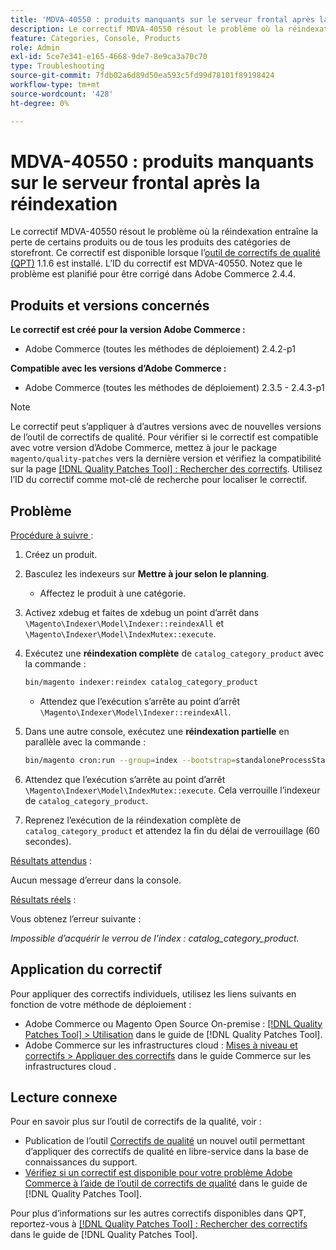 ```yaml
---
title: 'MDVA-40550 : produits manquants sur le serveur frontal après la réindexation'
description: Le correctif MDVA-40550 résout le problème où la réindexation entraîne la perte de certains produits ou de tous les produits des catégories de storefront. Ce correctif est disponible lorsque l’outil [Outil de correctifs de la qualité (QPT)](https://experienceleague.adobe.com/fr/docs/commerce-operations/tools/quality-patches-tool/quality-patches-tool-to-self-serve-quality-patches) 1.1.6 est installé. L’ID du correctif est MDVA-40550. Notez que le problème est planifié pour être corrigé dans Adobe Commerce 2.4.4.
feature: Categories, Console, Products
role: Admin
exl-id: 5ce7e341-e165-4668-9de7-8e9ca3a70c70
type: Troubleshooting
source-git-commit: 7fdb02a6d89d50ea593c5fd99d78101f89198424
workflow-type: tm+mt
source-wordcount: '428'
ht-degree: 0%

---
```


# MDVA-40550 : produits manquants sur le serveur frontal après la réindexation

Le correctif MDVA-40550 résout le problème où la réindexation entraîne la perte de certains produits ou de tous les produits des catégories de storefront. Ce correctif est disponible lorsque l’[outil de correctifs de qualité (QPT)](https://experienceleague.adobe.com/fr/docs/commerce-operations/tools/quality-patches-tool/quality-patches-tool-to-self-serve-quality-patches) 1.1.6 est installé. L’ID du correctif est MDVA-40550. Notez que le problème est planifié pour être corrigé dans Adobe Commerce 2.4.4.

## Produits et versions concernés

**Le correctif est créé pour la version Adobe Commerce :**

* Adobe Commerce (toutes les méthodes de déploiement) 2.4.2-p1

**Compatible avec les versions d’Adobe Commerce :**

* Adobe Commerce (toutes les méthodes de déploiement) 2.3.5 - 2.4.3-p1

>[!NOTE]
>
>Le correctif peut s’appliquer à d’autres versions avec de nouvelles versions de l’outil de correctifs de qualité. Pour vérifier si le correctif est compatible avec votre version d’Adobe Commerce, mettez à jour le package `magento/quality-patches` vers la dernière version et vérifiez la compatibilité sur la page [[!DNL Quality Patches Tool] : Rechercher des correctifs](https://experienceleague.adobe.com/fr/docs/commerce-operations/tools/quality-patches-tool/quality-patches-tool-to-self-serve-quality-patches). Utilisez l’ID du correctif comme mot-clé de recherche pour localiser le correctif.

## Problème

<u>Procédure à suivre </u> :

1. Créez un produit.
1. Basculez les indexeurs sur **Mettre à jour selon le planning**.
   * Affectez le produit à une catégorie.
1. Activez xdebug et faites de xdebug un point d’arrêt dans `\Magento\Indexer\Model\Indexer::reindexAll` et `\Magento\Indexer\Model\IndexMutex::execute`.
1. Exécutez une **réindexation complète** de `catalog_category_product` avec la commande :

   ```bash
   bin/magento indexer:reindex catalog_category_product
   ```

   * Attendez que l’exécution s’arrête au point d’arrêt `\Magento\Indexer\Model\Indexer::reindexAll`.

1. Dans une autre console, exécutez une **réindexation partielle** en parallèle avec la commande :

   ```bash
   bin/magento cron:run --group=index --bootstrap=standaloneProcessStarted=1
   ```

1. Attendez que l’exécution s’arrête au point d’arrêt `\Magento\Indexer\Model\IndexMutex::execute`. Cela verrouille l’indexeur de `catalog_category_product`.
1. Reprenez l’exécution de la réindexation complète de `catalog_category_product` et attendez la fin du délai de verrouillage (60 secondes).

<u>Résultats attendus</u> :

Aucun message d’erreur dans la console.

<u>Résultats réels</u> :

Vous obtenez l’erreur suivante :

*Impossible d’acquérir le verrou de l’index : catalog_category_product.*

## Application du correctif

Pour appliquer des correctifs individuels, utilisez les liens suivants en fonction de votre méthode de déploiement :

* Adobe Commerce ou Magento Open Source On-premise : [[!DNL Quality Patches Tool] > Utilisation](/help/tools/quality-patches-tool/usage.md) dans le guide de [!DNL Quality Patches Tool].
* Adobe Commerce sur les infrastructures cloud : [Mises à niveau et correctifs > Appliquer des correctifs](https://experienceleague.adobe.com/docs/commerce-cloud-service/user-guide/develop/upgrade/apply-patches.html?lang=fr) dans le guide Commerce sur les infrastructures cloud .

## Lecture connexe

Pour en savoir plus sur l’outil de correctifs de la qualité, voir :

* Publication de l’outil [Correctifs de qualité](https://experienceleague.adobe.com/fr/docs/commerce-operations/tools/quality-patches-tool/quality-patches-tool-to-self-serve-quality-patches) un nouvel outil permettant d’appliquer des correctifs de qualité en libre-service dans la base de connaissances du support.
* [Vérifiez si un correctif est disponible pour votre problème Adobe Commerce à l’aide de l’outil de correctifs de qualité](/help/tools/quality-patches-tool/patches-available-in-qpt/check-patch-for-magento-issue-with-magento-quality-patches.md) dans le guide de [!DNL Quality Patches Tool].

Pour plus d’informations sur les autres correctifs disponibles dans QPT, reportez-vous à [[!DNL Quality Patches Tool] : Rechercher des correctifs](https://experienceleague.adobe.com/tools/commerce-quality-patches/index.html?lang=fr) dans le guide de [!DNL Quality Patches Tool].
